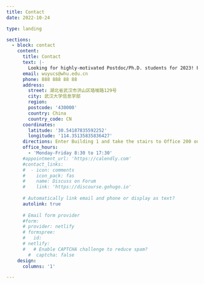 ```yaml
---
title: Contact
date: 2022-10-24

type: landing

sections:
  - block: contact
    content:
      title: Contact
      text: |-
        Looking for highly-motivated Postdoc/Ph.D. students for 2023! Feel free to drop me an email with your CV.
      email: wuyucs@whu.edu.cn
      phone: 888 888 88 88
      address:
        street: 湖北省武汉市洪山区珞喻路129号
        city: 武汉大学信息学部
        region:
        postcode: '430000'
        country: China
        country_code: CN
      coordinates:
        latitude: '30.54187835592252'
        longitude: '114.35135835836427'
      directions: Enter Building 1 and take the stairs to Office 200 on Floor 2
      office_hours:
        - 'Monday-Friday 8:30 to 17:30'
      #appointment_url: 'https://calendly.com'
      #contact_links:
      #  - icon: comments
      #    icon_pack: fas
      #    name: Discuss on Forum
      #    link: 'https://discourse.gohugo.io'
    
      # Automatically link email and phone or display as text?
      autolink: true
    
      # Email form provider
      #form:
      # provider: netlify
      # formspree:
      #   id:
      # netlify:
      #   # Enable CAPTCHA challenge to reduce spam?
        #  captcha: false
    design:
      columns: '1'

---
```

